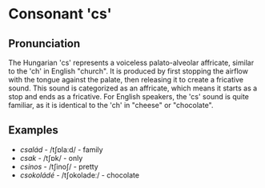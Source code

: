 # Consonant 'cs'

## Pronunciation
The Hungarian 'cs' represents a voiceless palato-alveolar affricate, similar to the 'ch' in English "church". It is produced by first stopping the airflow with the tongue against the palate, then releasing it to create a fricative sound. This sound is categorized as an affricate, which means it starts as a stop and ends as a fricative. For English speakers, the 'cs' sound is quite familiar, as it is identical to the 'ch' in "cheese" or "chocolate".

## Examples
- *család* - /tʃɒlaːd/ - family
- *csak* - /tʃɒk/ - only
- *csinos* - /tʃinoʃ/ - pretty
- *csokoládé* - /tʃokoladeː/ - chocolate